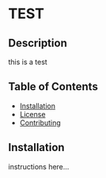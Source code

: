 # TEST

## Description
this is a test

## Table of Contents
* [Installation](#installation)
* [License](#license)
* [Contributing](#contributing)



## Installation
instructions here...



